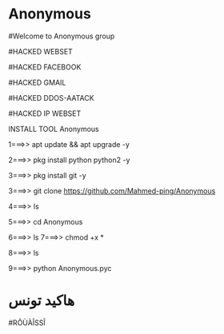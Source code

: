 # Anonymous

#Welcome to Anonymous group

#HACKED WEBSET

#HACKED FACEBOOK

#HACKED GMAIL 

#HACKED DDOS-AATACK

#HACKED IP WEBSET

INSTALL TOOL Anonymous

1===>> apt update && apt upgrade -y

2===>> pkg install python python2 -y

3===>> pkg install git -y

3===>> git clone https://github.com/Mahmed-ping/Anonymous

4===>> ls

5===>> cd Anonymous

6===>> ls
7===>> chmod +x *

8===>> ls

9===>> python Anonymous.pyc

# هاكيد تونس 
#RÔÙÀÎSSÎ

